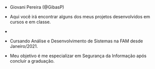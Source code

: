 - Giovani Pereira (@GibasP)

- Aqui você irá encontrar alguns dos meus projetos desenvolvidos em cursos e em classe.
- 
- Cursando Análise e Desenvolvimento de Sistemas na FAM desde Janeiro/2021.
- Meu objetivo é me especializar em Segurança da Informação após concluir a graduação.
